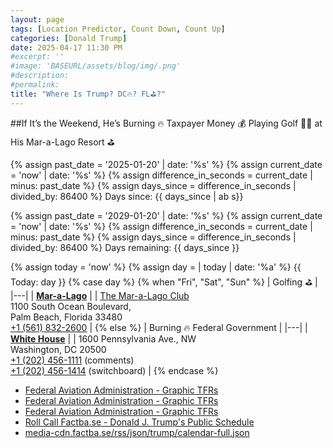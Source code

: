```yaml
---
layout: page
tags: [Location Predictor, Count Down, Count Up]
categories: [Donald Trump]
date: 2025-04-17 11:30 PM
#excerpt: ''
#image: 'BASEURL/assets/blog/img/.png'
#description:
#permalink:
title: "Where Is Trump? DC🔥? FL⛳️?"
---
```


##If It’s the Weekend, He’s Burning 🔥 Taxpayer Money 💰 Playing Golf 🏌️‍♂️ at His Mar-a-Lago Resort ⛳️

{% assign past_date = '2025-01-20' | date: '%s' %}
{% assign current_date = 'now' | date: '%s' %}
{% assign difference_in_seconds = current_date | minus: past_date %}
{% assign days_since = difference_in_seconds | divided_by: 86400 %}
Days since: {{ days_since | ab s}}

{% assign past_date = '2029-01-20' | date: '%s' %}
{% assign current_date = 'now' | date: '%s' %}
{% assign difference_in_seconds = current_date | minus: past_date %}
{% assign days_since = difference_in_seconds | divided_by: 86400 %}
Days remaining: {{ days_since }}

{% assign today = 'now' %}
{% assign day = | today | date: '%a' %}
{{ Today: day }}
{% case day %}
    {% when "Fri", "Sat", "Sun" %}
| Golfing ⛳️ |
|---|
| **[Mar-a-Lago](https://www.maralagoclub.com/)** |
| [The Mar-a-Lago Club](https://www.maralagoclub.com/) <br /> 1100 South Ocean Boulevard, <br /> Palm Beach, Florida 33480 <br /> <a href="tel+15618322600">+1 (561) 832-2600</a> |
    {% else %}
| Burning 🔥 Federal Government |
|---|
| **[White House](https://www.whitehouse.gov)** |
| 1600 Pennsylvania Ave., NW <br /> Washington, DC 20500 <br /> <a href="tel:+12024561111">+1 (202) 456-1111</a> (comments) <br /> <a href="tel:+12024561414">+1 (202) 456-1414</a> (switchboard) |
{% endcase %}

- [Federal Aviation Administration - Graphic TFRs](https://tfr.faa.gov/tfr3/?page=list)
- [Federal Aviation Administration - Graphic TFRs](https://tfr.faa.gov/tfr3/export/json)
- [Federal Aviation Administration - Graphic TFRs](https://tfr.faa.gov/tfr3/export/xml)
- [Roll Call Factba.se - Donald J. Trump's Public Schedule](https://rollcall.com/factbase/trump/topic/calendar/)
- [media-cdn.factba.se/rss/json/trump/calendar-full.json](https://media-cdn.factba.se/rss/json/trump/calendar-full.json)
